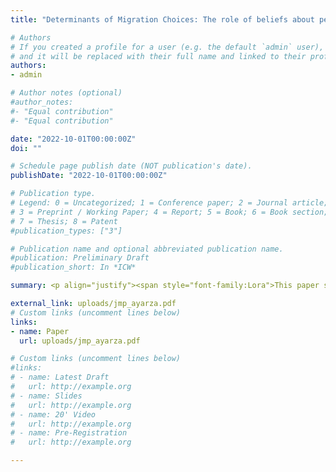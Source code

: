 ```yaml
---
title: "Determinants of Migration Choices: The role of beliefs about pecuniary and nonpecuniary outcomes"

# Authors
# If you created a profile for a user (e.g. the default `admin` user), write the username (folder name) here
# and it will be replaced with their full name and linked to their profile.
authors:
- admin

# Author notes (optional)
#author_notes:
#- "Equal contribution"
#- "Equal contribution"

date: "2022-10-01T00:00:00Z"
doi: ""

# Schedule page publish date (NOT publication's date).
publishDate: "2022-10-01T00:00:00Z"

# Publication type.
# Legend: 0 = Uncategorized; 1 = Conference paper; 2 = Journal article;
# 3 = Preprint / Working Paper; 4 = Report; 5 = Book; 6 = Book section;
# 7 = Thesis; 8 = Patent
#publication_types: ["3"]

# Publication name and optional abbreviated publication name.
#publication: Preliminary Draft
#publication_short: In *ICW*

summary: <p align="justify"><span style="font-family:Lora">This paper studies the determinants of young and highly educated individuals' migration choices in lagging-behind regions, with a focus on expected career and non-career related factors. I collect a rich data set on subjective expectations at the time when individuals are making migration choices in one of the poorest regions of Spain. The use of subjective expectations data to estimate a life-cycle model of migration choice allows me to mitigate the identification problem regarding the separation of preferences and beliefs. I find that both expected career-related outcomes and non-career related outcomes are significant determinants of the choice between no-migration, short-term and long-term migration. To quantify the relative role of the two set of outcomes on migration choices I perform counterfactual exercises. My results show that non-career related factors play a larger role than career-related ones. For example, the change in the expected probability of choosing to not migrate is about 60% larger when individuals expect the same non-career outcomes across choices than when they perceive equal career related outcomes across them.</span>

external_link: uploads/jmp_ayarza.pdf
# Custom links (uncomment lines below)
links:
- name: Paper
  url: uploads/jmp_ayarza.pdf

# Custom links (uncomment lines below)
#links:
# - name: Latest Draft
#   url: http://example.org
# - name: Slides
#   url: http://example.org
# - name: 20' Video
#   url: http://example.org
# - name: Pre-Registration
#   url: http://example.org

---
```



